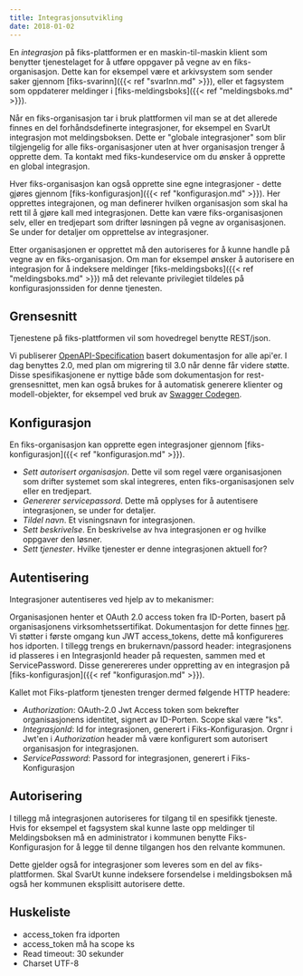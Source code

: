 ```yaml
---
title: Integrasjonsutvikling
date: 2018-01-02
---
```


En _integrasjon_ på fiks-plattformen er en maskin-til-maskin klient som benytter tjenestelaget for å utføre oppgaver på vegne av en fiks-organisasjon. Dette kan for eksempel være et arkivsystem som sender saker gjennom [fiks-svarinn]({{< ref "svarInn.md" >}}), eller et fagsystem som oppdaterer meldinger i [fiks-meldingsboks]({{< ref "meldingsboks.md" >}}).

Når en fiks-organisasjon tar i bruk plattformen vil man se at det allerede finnes en del forhåndsdefinerte integrasjoner, for eksempel en SvarUt integrasjon mot meldingsboksen. Dette er "globale integrasjoner" som blir tilgjengelig for alle fiks-organisasjoner uten at hver organisasjon trenger å opprette dem. Ta kontakt med fiks-kundeservice om du ønsker å opprette en global integrasjon.

Hver fiks-organisasjon kan også opprette sine egne integrasjoner - dette gjøres gjennom [fiks-konfigurasjon]({{< ref "konfigurasjon.md" >}}). Her opprettes integrajonen, og man definerer hvilken organisasjon som skal ha rett til å gjøre kall med integrasjonen. Dette kan være fiks-organisasjonen selv, eller en tredjepart som drifter løsningen på vegne av organisasjonen. Se under for detaljer om opprettelse av integrasjoner.

Etter organisasjonen er opprettet må den autoriseres for å kunne handle på vegne av en fiks-organisasjon. Om man for eksempel ønsker å autorisere en integrasjon for å indeksere meldinger [fiks-meldingsboks]({{< ref "meldingsboks.md" >}}) må det relevante privilegiet tildeles på konfigurasjonssiden for denne tjenesten.

## Grensesnitt
Tjenestene på fiks-plattformen vil som hovedregel benytte REST/json.

Vi publiserer [OpenAPI-Specification](https://github.com/OAI/OpenAPI-Specification) basert dokumentasjon for alle api'er. I dag benyttes 2.0, med plan om migrering til 3.0 når denne får videre støtte. Disse spesifikasjonene er nyttige både som dokumentasjon for rest-grensesnittet, men kan også brukes for å automatisk generere klienter og modell-objekter, for eksempel ved bruk av [Swagger Codegen](https://swagger.io/swagger-codegen/). 

## Konfigurasjon
En fiks-organisasjon kan opprette egen integrasjoner gjennom [fiks-konfigurasjon]({{< ref "konfigurasjon.md" >}}).

* _Sett autorisert organisasjon_. Dette vil som regel være organisasjonen som drifter systemet som skal integreres, enten fiks-organisasjonen selv eller en tredjepart.
* _Genererer servicepassord_. Dette må opplyses for å autentisere integrasjonen, se under for detaljer.
* _Tildel navn_. Et visningsnavn for integrasjonen.
* _Sett beskrivelse_. En beskrivelse av hva integrasjonen er og hvilke oppgaver den løsner. 
* _Sett tjenester_. Hvilke tjenester er denne integrasjonen aktuell for?

## Autentisering
Integrasjoner autentiseres ved hjelp av to mekanismer:

 Organisasjonen henter et OAuth 2.0 access token fra ID-Porten, basert på organisasjonens virksomhetssertifikat. Dokumentasjon for dette finnes [her](https://difi.github.io/idporten-oidc-dokumentasjon/oidc_auth_server-to-server-oauth2.html). Vi støtter i første omgang kun JWT access_tokens, dette må konfigureres hos idporten.  I tillegg trengs en brukernavn/passord header: integrasjonens id plasseres i en IntegrasjonId header på requesten, sammen med et ServicePassword. Disse generereres under oppretting av en integrasjon på [fiks-konfigurasjon]({{< ref "konfigurasjon.md" >}}). 
   
Kallet mot Fiks-platform tjenesten trenger dermed følgende HTTP headere:
 
* _Authorization_: OAuth-2.0 Jwt Access token som bekrefter organisasjonens identitet, signert av ID-Porten. Scope skal være "ks".
* _IntegrasjonId_: Id for integrasjonen, generert i Fiks-Konfigurasjon. Orgnr i Jwt'en i _Authorization_ header må være konfigurert som autorisert organisasjon for integrasjonen.
* _ServicePassword_: Passord for integrasjonen, generert i Fiks-Konfigurasjon

## Autorisering
I tillegg må integrasjonen autoriseres for tilgang til en spesifikk tjeneste. Hvis for eksempel et fagsystem skal kunne laste opp meldinger til Meldingsboksen må en administrator i kommunen benytte Fiks-Konfigurasjon for å legge til denne tilgangen hos den relvante kommunen.

Dette gjelder også for integrasjoner som leveres som en del av fiks-plattformen. Skal SvarUt kunne indeksere forsendelse i meldingsboksen må også her kommunen eksplisitt autorisere dette.

## Huskeliste
* access_token fra idporten
* access_token må ha scope ks
* Read timeout: 30 sekunder
* Charset UTF-8

